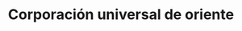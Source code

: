 ---
title: "Corporación universal de oriente"
url: /puerto-la-cruz/corporacion-universal-de-oriente/
shop: Dorfladen
---